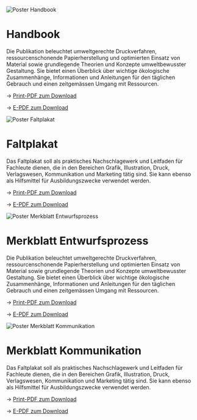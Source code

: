 <script>
    import Div from '$lib/components/Div.svelte'
</script>

<Div classes='max-auto flex flex-wrap gap-18 justify-start items-start pl-[5vw] md:pl-[0vw] lg:pl-[5vw]'>

<Div classes='max-w-[80vw] md:max-w-[40vw] lg:max-w-[20vw]'>

<img src="/img/poster1.png" alt="Poster Handbook" class="mx-auto max-h-[60vh]"/>

# Handbook

Die Publikation beleuchtet umweltgerechte Druckverfahren, ressourcenschonende Papierherstellung und optimierten Einsatz von Material sowie grundlegende Theorien und Konzepte umweltbewusster Gestaltung. Sie bietet einen Überblick über wichtige ökologische Zusammenhänge, Informationen und Anleitungen für den täglichen Gebrauch und einen zeitgemässen Umgang mit Ressourcen.

→ <a href="#changeme" class="underline">Print-PDF zum Download</a>

→ <a href="#changeme" class="underline">E-PDF zum Download</a>

</Div>

<Div classes='max-w-[80vw] md:max-w-[40vw] lg:max-w-[20vw]'>

<img src="/img/poster2.png" alt="Poster Faltplakat" class="mx-auto max-h-[60vh]"/>

# Faltplakat

Das Faltplakat soll als praktisches Nachschlagewerk und Leitfaden für Fachleute dienen, die in den Bereichen Grafik, Illustration, Druck, Verlagswesen, Kommunikation und Marketing tätig sind. Sie kann ebenso als Hilfsmittel für Ausbildungszwecke verwendet werden.

→ <a href="#changeme" class="underline">Print-PDF zum Download</a>

→ <a href="#changeme" class="underline">E-PDF zum Download</a>

</Div>

<Div classes='max-w-[80vw] md:max-w-[40vw] md:max-w-[40vw] lg:max-w-[20vw]'>

<img src="/img/poster3.png" alt="Poster Merkblatt Entwurfsprozess" class="mx-auto max-h-[60vh]"/>

# Merkblatt Entwurfsprozess

Die Publikation beleuchtet umweltgerechte Druckverfahren, ressourcenschonende Papierherstellung und optimierten Einsatz von Material sowie grundlegende Theorien und Konzepte umweltbewusster Gestaltung. Sie bietet einen Überblick über wichtige ökologische Zusammenhänge, Informationen und Anleitungen für den täglichen Gebrauch und einen zeitgemässen Umgang mit Ressourcen.

→ <a href="#changeme" class="underline">Print-PDF zum Download</a>

→ <a href="#changeme" class="underline">E-PDF zum Download</a>

</Div>

<Div classes='max-w-[80vw] md:max-w-[40vw] lg:max-w-[20vw]'>

<img src="/img/poster4.png" alt="Poster Merkblatt Kommunikation" class="mx-auto max-h-[60vh]"/>

# Merkblatt Kommunikation

Das Faltplakat soll als praktisches Nachschlagewerk und Leitfaden für Fachleute dienen, die in den Bereichen Grafik, Illustration, Druck, Verlagswesen, Kommunikation und Marketing tätig sind. Sie kann ebenso als Hilfsmittel für Ausbildungszwecke verwendet werden.

→ <a href="#changeme" class="underline">Print-PDF zum Download</a>

→ <a href="#changeme" class="underline">E-PDF zum Download</a>

</Div>

</Div>
